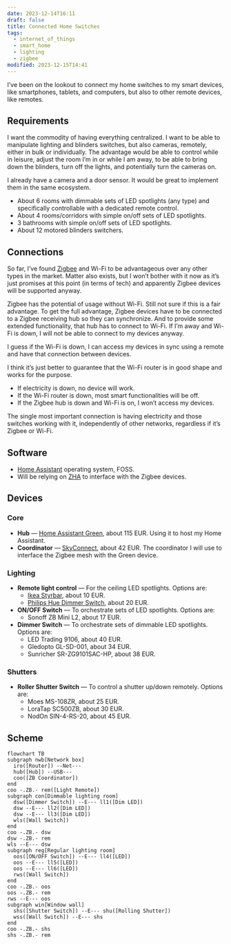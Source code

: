 ```yaml
---
date: 2023-12-14T16:11
draft: false
title: Connected Home Switches
tags:
  - internet_of_things
  - smart_home
  - lighting
  - zigbee
modified: 2023-12-15T14:41
---
```

I’ve been on the lookout to connect my home switches to my smart devices, like smartphones, tablets, and computers, but also to other remote devices, like remotes.

## Requirements

I want the commodity of having everything centralized. I want to be able to manipulate lighting and blinders switches, but also cameras, remotely, either in bulk or individually. The advantage would be able to control while in leisure, adjust the room I’m in or while I am away, to be able to bring down the blinders, turn off the lights, and potentially turn the cameras on.

I already have a camera and a door sensor. It would be great to implement them in the same ecosystem.

- About 6 rooms with dimmable sets of LED spotlights (any type) and specifically controllable with a dedicated remote control.
- About 4 rooms/corridors with simple on/off sets of LED spotlights.
- 3 bathrooms with simple on/off sets of LED spotlights.
- About 12 motored blinders switchers.

## Connections

So far, I’ve found [Zigbee](zigbee.md) and Wi-Fi to be advantageous over any other types in the market. Matter also exists, but I won’t bother with it now as it’s just promises at this point (in terms of tech) and apparently Zigbee devices will be supported anyway.

Zigbee has the potential of usage without Wi-Fi. Still not sure if this is a fair advantage. To get the full advantage, Zigbee devices have to be connected to a Zigbee receiving hub so they can synchronize. And to provide some extended functionality, that hub has to connect to Wi-Fi. If I’m away and Wi-Fi is down, I will not be able to connect to my devices anyway.

I guess if the Wi-Fi is down, I can access my devices in sync using a remote and have that connection between devices.

I think it’s just better to guarantee that the Wi-Fi router is in good shape and works for the purpose.
- If electricity is down, no device will work.
- If the Wi-Fi router is down, most smart functionalities will be off.
- If the Zigbee hub is down and Wi-Fi is on, I won’t access my devices.

The single most important connection is having electricity and those switches working with it, independently of other networks, regardless if it’s Zigbee or Wi-Fi.

## Software

- [Home Assistant](home-assistant.md) operating system, FOSS.
- Will be relying on [ZHA](zigbee-home-automation.md) to interface with the Zigbee devices.

## Devices

### Core

- **Hub** — [Home Assistant Green](home-assistant-green.md), about 115 EUR. Using it to host my Home Assistant.
- **Coordinator** — [SkyConnect](skyconnect.md), about 42 EUR. The coordinator I will use to interface the Zigbee mesh with the Green device.

### Lighting

- **Remote light control** — For the ceiling LED spotlights. Options are:
  - [Ikea Styrbar](styrbar.md), about 10 EUR.
  - [Philips Hue Dimmer Switch](hue-dimmer-switch.md), about 20 EUR.
- **ON/OFF Switch** — To orchestrate sets of LED spotlights. Options are:
  - Sonoff ZB Mini L2, about 17 EUR.
- **Dimmer Switch** — To orchestrate sets of dimmable LED spotlights. Options are:
  - LED Trading 9106, about 40 EUR.
  - Gledopto GL-SD-001, about 34 EUR.
  - Sunricher SR-ZG9101SAC-HP, about 38 EUR.

### Shutters

- **Roller Shutter Switch** — To control a shutter up/down remotely. Options are:
  - Moes MS-108ZR, about 25 EUR.
  - LoraTap SC500ZB, about 30 EUR.
  - NodOn SIN-4-RS-20, about 45 EUR.

## Scheme

```mermaid
flowchart TB
subgraph nwb[Network box]
  iro([Router]) --Net---
  hub([Hub]) --USB---
  coo([ZB Coordinator])
end
coo -.ZB.- rem([Light Remote])
subgraph con[Dimmable lighting room]
  dsw([Dimmer Switch]) --E--- ll1([Dim LED])
  dsw --E--- ll2([Dim LED])
  dsw --E--- ll3([Dim LED])
  wls([Wall Switch])
end
coo -.ZB.- dsw
dsw -.ZB.- rem
wls --E--- dsw
subgraph reg[Regular lighting room]
  oos([ON/OFF Switch]) --E--- ll4([LED])
  oos --E--- ll5([LED])
  oos --E--- ll6([LED])
  rws([Wall Switch])
end
coo -.ZB.- oos
oos -.ZB.- rem
rws --E--- oos
subgraph win[Window wall]
  shs([Shutter Switch]) --E--- shu([Rolling Shutter])
  wss([Wall Switch]) --E--- shs
end
coo -.ZB.- shs
shs -.ZB.- rem
```